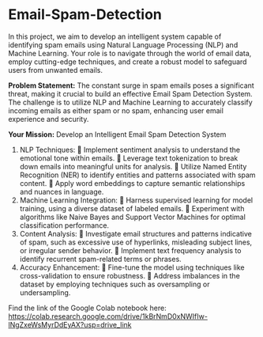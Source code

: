 # Email-Spam-Detection
In this project, we aim to develop an intelligent system capable of identifying spam emails using Natural Language Processing (NLP) and Machine Learning. Your role is to navigate through the world of email data, employ cutting-edge techniques, and create a robust model to safeguard users from unwanted emails.

**Problem Statement:**
The constant surge in spam emails poses a significant threat, making it crucial to build an effective Email
Spam Detection System. The challenge is to utilize NLP and Machine Learning to accurately classify
incoming emails as either spam or no spam, enhancing user email experience and security.

**Your Mission:**
Develop an Intelligent Email Spam Detection System
1. NLP Techniques:
 Implement sentiment analysis to understand the emotional tone within emails.
 Leverage text tokenization to break down emails into meaningful units for analysis.
 Utilize Named Entity Recognition (NER) to identify entities and patterns associated with spam
content.
 Apply word embeddings to capture semantic relationships and nuances in language.
2. Machine Learning Integration:
 Harness supervised learning for model training, using a diverse dataset of labeled emails.
 Experiment with algorithms like Naive Bayes and Support Vector Machines for optimal
classification performance.
3. Content Analysis:
 Investigate email structures and patterns indicative of spam, such as excessive use of
hyperlinks, misleading subject lines, or irregular sender behavior.
 Implement text frequency analysis to identify recurrent spam-related terms or phrases.
4. Accuracy Enhancement:
 Fine-tune the model using techniques like cross-validation to ensure robustness.
 Address imbalances in the dataset by employing techniques such as oversampling or
undersampling.

Find the link of the Google Colab notebook here:
https://colab.research.google.com/drive/1kBrNmD0xNWIfIw-lNgZxeWsMyrDdEyAX?usp=drive_link
